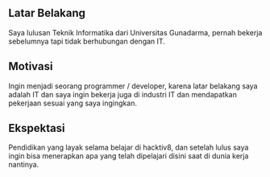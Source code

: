 [//]: # (Ceritakan sedikit tentang latar belakangmu seperti pendidikan terakhir atau pekerjaan sebelumnya)
## Latar Belakang
Saya lulusan Teknik Informatika dari Universitas Gunadarma, pernah bekerja sebelumnya tapi tidak berhubungan dengan IT.

[//]: # (Motivasi apa yang mendorongmu untuk ikut program coding bootcamp di Hacktiv8?)
## Motivasi
Ingin menjadi seorang programmer / developer, karena latar belakang saya adalah IT dan saya ingin bekerja juga di industri IT dan mendapatkan pekerjaan sesuai yang saya ingingkan.

[//]: # (Beri tahu kami, apa yang ingin kamu dapatkan di Hacktiv8 dan apa yang ingin kamu capai setelah lulus dari sini?)
## Ekspektasi
Pendidikan yang layak selama belajar di hacktiv8, dan setelah lulus saya ingin bisa menerapkan apa yang telah dipelajari disini saat di dunia kerja nantinya.

[//]: # (Apakah ada hal lain yang ingin disampaikan? Bila ada, kamu bebas untuk menuliskannya)
